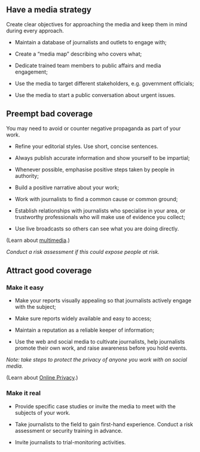 [Title]: # (The Media)
[Order]: # (4)

## Have a media strategy 

Create clear objectives for approaching the media and keep them in mind during every approach.

- Maintain a database of journalists and outlets to engage with;

- Create a “media map” describing who covers what;

- Dedicate trained team members to public affairs and media engagement; 

- Use the media to target different stakeholders, e.g. government
officials; 

- Use the media to start a public conversation about urgent issues.

## Preempt bad coverage

You may need to avoid or counter negative propaganda as part of your work. 

- Refine your editorial styles. Use short, concise sentences. 

- Always publish accurate information and show yourself to be impartial;

- Whenever possible, emphasise positive steps taken by people in authority;

- Build a positive narrative about your work;

- Work with journalists to find a common cause or common ground;

- Establish relationships with journalists who specialise in your area, or trustworthy professionals who will make use of evidence you collect; 

- Use live broadcasts so others can see what you are doing directly. 

(Learn about [multimedia](umbrella://communications/online-privacy/beginner/s_multimedia.md).)

*Conduct a risk assessment if this could expose people at risk.* 
 

## Attract good coverage

### Make it easy

- Make your reports visually appealing so that journalists actively engage with the subject;

- Make sure reports widely available and easy to access;

- Maintain a reputation as a reliable keeper of information;

- Use the web and social media to cultivate journalists, help journalists promote their own work, and raise awareness before you hold events. 

*Note: take steps to protect the privacy of anyone you work with on social media.*

(Learn about [Online Privacy](umbrella://communications/online-privacy).)

### Make it real

- Provide specific case studies or invite the media to meet with the subjects of your work. 

- Take journalists to the field to gain first-hand experience. Conduct a risk assessment or security training in advance.  

- Invite journalists to trial-monitoring activities.
